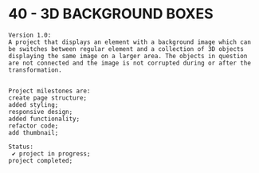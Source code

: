 # 40 - 3D BACKGROUND BOXES

    Version 1.0:
    A project that displays an element with a background image which can be switches between regular element and a collection of 3D objects displaying the same image on a larger area. The objects in question are not connected and the image is not corrupted during or after the transformation.


    Project milestones are:
    create page structure;
    added styling;
    responsive design;
    added functionality;
    refactor code;
    add thumbnail;

    Status:
     ✔ project in progress;
    project completed;

